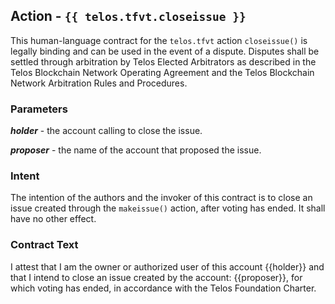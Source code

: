 ## Action - `{{ telos.tfvt.closeissue }}`

This human-language contract for the `telos.tfvt` action `closeissue()` is legally binding and can be used in the event of a dispute. Disputes shall be settled through arbitration by Telos Elected Arbitrators as described in the Telos Blockchain Network Operating Agreement and the Telos Blockchain Network Arbitration Rules and Procedures.

### Parameters

_**holder**_ - the account calling to close the issue.

_**proposer**_ - the name of the account that proposed the issue.

### Intent

The intention of the authors and the invoker of this contract is to close an issue created through the `makeissue()` action, after voting has ended. It shall have no other effect.

### Contract Text

I attest that I am the owner or authorized user of this account {{holder}} and that I intend to close an issue created by the account: {{proposer}}, for which voting has ended, in accordance with the Telos Foundation Charter.
